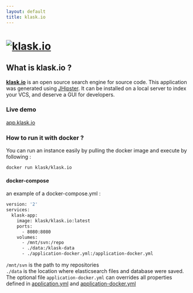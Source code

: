 ```yaml
---
layout: default
title: klask.io
---
```

# [![klask.io](https://raw.githubusercontent.com/klask-io/klask-io/master/src/main/webapp/content/images/logo-klask.png)](https://github.com/klask-io/klask-io)

## What is klask.io ?
__[klask.io](https://github.com/klask-io/klask-io)__ is an open source search engine for source code. This application was generated using [JHipster](https://jhipster.github.io). It can be installed on a local server to index your VCS, and deserve a GUI for developers.

### Live demo
[app.klask.io](http://app.klask.io)

### How to run it with docker ?
You can run an instance easily by pulling the docker image and execute by following :

    docker run klask/klask.io

#### docker-compose
an example of a docker-compose.yml :

```Dockerfile
version: '2'
services:
  klask-app:
    image: klask/klask.io:latest
    ports:
      - 8080:8080
    volumes:
      - /mnt/svn:/repo
      - ./data:/klask-data
      - ./application-docker.yml:/application-docker.yml
```

`/mnt/svn` is the path to my repositories  
`./data` is the location where elasticsearch files and database were saved.  
The optional file `application-docker.yml` can overrides all properties defined in [application.yml](/src/main/resources/config/application.yml) and [application-docker.yml](/src/main/resources/config/application-docker.yml)   

